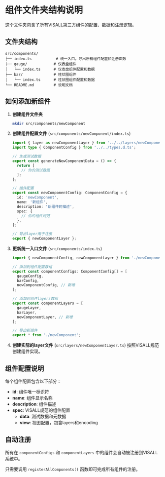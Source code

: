 # 组件文件夹结构说明

这个文件夹包含了所有VISALL第三方组件的配置、数据和注册逻辑。

## 文件夹结构

```
src/components/
├── index.ts           # 统一入口，导出所有组件配置和注册函数
├── gauge/            # 仪表盘组件
│   └── index.ts      # 仪表盘组件配置和数据
├── bar/              # 柱状图组件
│   └── index.ts      # 柱状图组件配置和数据
└── README.md         # 说明文档
```

## 如何添加新组件

1. **创建组件文件夹**
   ```bash
   mkdir src/components/newComponent
   ```

2. **创建组件配置文件** (`src/components/newComponent/index.ts`)
   ```typescript
   import { layer as newComponentLayer } from '../../layers/newComponentLayer';
   import type { ComponentConfig } from '../../types.d.ts';

   // 生成测试数据
   export const generateNewComponentData = () => {
     return [
       // 你的测试数据
     ];
   };

   // 组件配置
   export const newComponentConfig: ComponentConfig = {
     id: 'newComponent',
     name: '新组件',
     description: '新组件的描述',
     spec: {
       // 你的组件规范
     },
   };

   // 导出layer用于注册
   export { newComponentLayer };
   ```

3. **更新统一入口文件** (`src/components/index.ts`)
   ```typescript
   import { newComponentConfig, newComponentLayer } from './newComponent';

   // 添加到组件配置数组
   export const componentConfigs: ComponentConfig[] = [
     gaugeConfig,
     barConfig,
     newComponentConfig, // 新增
   ];

   // 添加到组件layers数组
   export const componentLayers = [
     gaugeLayer,
     barLayer,
     newComponentLayer, // 新增
   ];

   // 导出新组件
   export * from './newComponent';
   ```

4. **创建实际的layer文件** (`src/layers/newComponentLayer.ts`)
   按照VISALL规范创建组件实现。

## 组件配置说明

每个组件配置包含以下部分：

- **id**: 组件唯一标识符
- **name**: 组件显示名称
- **description**: 组件描述
- **spec**: VISALL规范的组件配置
  - **data**: 测试数据和元数据
  - **view**: 视图配置，包含layers和encoding

## 自动注册

所有在 `componentConfigs` 和 `componentLayers` 中的组件会自动被注册到VISALL系统中。

只需要调用 `registerAllComponents()` 函数即可完成所有组件的注册。 